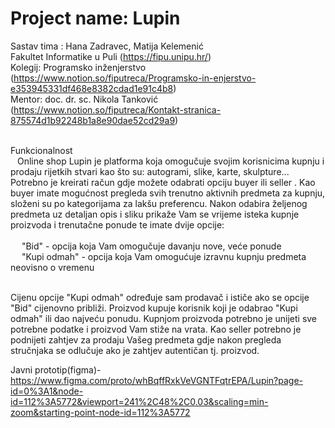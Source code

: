 # Project name: Lupin

Sastav tima : Hana Zadravec, Matija Kelemenić </br>
Fakultet Informatike u Puli (https://fipu.unipu.hr/) </br>
Kolegij: Programsko inženjerstvo (https://www.notion.so/fiputreca/Programsko-in-enjerstvo-e353945331df468e8382cdad1e91c4b8) </br>
Mentor: doc. dr. sc. Nikola Tanković (https://www.notion.so/fiputreca/Kontakt-stranica-875574d1b92248b1a8e90dae52cd29a9) </br>

</br> Funkcionalnost </br>
&ensp; Online shop Lupin je platforma koja omogučuje svojim korisnicima kupnju i prodaju rijetkih stvari kao što su: autogrami, slike, karte,
skulpture... Potrebno je kreirati račun gdje možete odabrati opciju buyer ili seller . Kao buyer imate mogućnost pregleda svih trenutno aktivnih predmeta za kupnju, složeni su po kategorijama za lakšu preferencu. Nakon odabira željenog predmeta uz detaljan opis  i sliku prikaže Vam se vrijeme isteka kupnje proizvoda i trenutačne ponude te imate dvije opcije: </br> </br>
&emsp;
"Bid" -  opcija koja Vam omogučuje davanju nove, veće ponude </br>
&emsp;
"Kupi odmah" - opcija koja Vam omogućuje izravnu kupnju predmeta neovisno o vremenu </br> </br>

Cijenu opcije "Kupi odmah" određuje sam prodavač i ističe ako se opcije "Bid" cijenovno približi. Proizvod kupuje korisnik koji je odabrao "Kupi odmah" ili dao najveću ponudu.
Kupnjom proizvoda potrebno je unijeti sve potrebne podatke i proizvod Vam stiže na vrata. Kao seller potrebno je podnijeti zahtjev za prodaju Vašeg predmeta gdje nakon  pregleda stručnjaka se odlučuje ako je zahtjev autentičan tj. proizvod.

Javni prototip(figma)-https://www.figma.com/proto/whBqffRxkVeVGNTFqtrEPA/Lupin?page-id=0%3A1&node-id=112%3A5772&viewport=241%2C48%2C0.03&scaling=min-zoom&starting-point-node-id=112%3A5772


